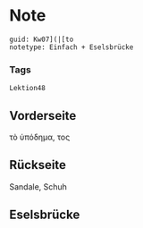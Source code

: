 # Note
```
guid: Kw07](|[to
notetype: Einfach + Eselsbrücke
```

### Tags
```
Lektion48
```

## Vorderseite
τὸ ὑπόδημα, τος

## Rückseite
Sandale, Schuh

## Eselsbrücke

